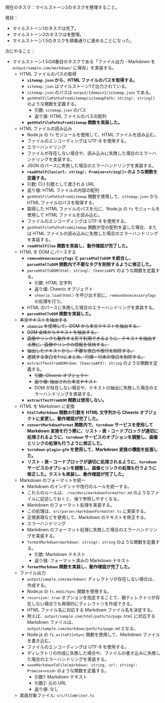 現在のタスク：マイルストーン2のタスクを整理すること。

現状：
*   マイルストーン1のタスクは完了。
*   マイルストーン2のタスクは未整理。
*   マイルストーン1.5のタスクを順番通りに進めることになった。

次にやること：
*   マイルストーン1.5の8番目のタスクである「ファイル出力 - Markdown を `output/sample.com/markdown/` に保存」を実装する。
    *   HTML ファイルのパスの取得
        *   **`sitemap.json` から、HTML ファイルのパスを取得する。**
        *   `sitemap.json` はマイルストーン1で出力されている。
        *   `sitemap.json` のパスは `output/{domain}/sitemap.json` である。
        *   `getHtmlFilePathsFromSitemap(sitemapPath: string): string[]` のような関数を定義する。
            *   引数: `sitemap.json` のパス
            *   返り値: HTML ファイルのパスの配列
        *   **`getHtmlFilePathsFromSitemap` 関数を実装した。**
    *   HTML ファイルの読み込み
        *   Node.js の `fs` モジュールを使用して、HTML ファイルを読み込む。
        *   ファイルのエンコーディングは UTF-8 を使用する。
        *   エラーハンドリング
        *   ファイルが存在しない場合や、読み込みに失敗した場合のエラーハンドリングを実装する。
        *   JSON のパースに失敗した場合のエラーハンドリングを実装する。
        *   **`readHtmlFiles(url: string): Promise<string[]>` のような関数を定義する。**
        *   引数: CLI 引数として渡される URL
        *   返り値: HTML ファイルの内容の配列
        *   `getHtmlFilePathsFromSitemap` 関数を使用して、`sitemap.json` から HTML ファイルのパスを取得する。
        *   取得した HTML ファイルのパスを元に、Node.js の `fs` モジュールを使用して HTML ファイルを読み込む。
        *   ファイルのエンコーディングは UTF-8 を使用する。
        *   `getHtmlFilePathsFromSitemap` 関数が空の配列を返した場合、または HTML ファイルの読み込みに失敗した場合のエラーハンドリングを実装する。
        *   **`readHtmlFiles` 関数を実装し、動作確認が完了した。**
    *   HTML を DOM にパースする
        *   **`removeUnnecessaryTags` と `parseHtmlToDOM` を統合し、`parseHtmlToDOM` 関数内で不要なタグを削除するように修正した。**
        *   `parseHtmlToDOM(html: string): CheerioAPI` のような関数を定義する。
            *   引数: HTML 文字列
            *   返り値: Cheerio オブジェクト
            *   `cheerio.load(html)` を呼び出す前に、`removeUnnecessaryTags` の処理を行う。
        *   HTML のパースに失敗した場合のエラーハンドリングを実装する。
        *   **`parseHtmlToDOM` 関数を実装した。**
    *   ~~本文テキストを抽出する~~
        *   ~~`cheerio` を使用して、DOM から本文テキストを抽出する。~~
        *   ~~DOM 全体からテキストを抽出する。~~
        *   ~~画像やリンクも動作する形で利用できるように、テキストを抽出する際に、画像やリンクの情報を保持する。~~
        *   ~~抽出したテキストから、不要な空白や改行を削除する。~~
        *   ~~連続する空白を1つにまとめ、行頭・行末の空白を削除する。~~
        *   `extractTextFromDOM(dom: CheerioAPI): string` のような関数を定義する。
            *   ~~引数: Cheerio オブジェクト~~
            *   ~~返り値: 抽出された本文テキスト~~
            *   DOM が存在しない場合や、テキストの抽出に失敗した場合のエラーハンドリングを実装する。
        *   **`extractTextFromDOM` 関数は使用しない。**
    *   HTML を Markdown に変換
        *   **`htmlToMarkdown` 関数の引数を HTML 文字列から Cheerio オブジェクトに変更し、動作確認が完了した。**
        *   **`convertMarkdownFormat` 関数内で、`turndown` サービスを使用して Markdown 変換を行う際に、リスト・表・コードブロックが適切に処理されるように、`turndown` サービスのオプションを調整し、画像とリンクの処理も行うように修正した。**
        *   **`turndown-plugin-gfm` を使用して、Markdown 変換の機能を拡張した。**
        *   **リスト・表・コードブロックが適切に処理されるように、`turndown` サービスのオプションを調整し、画像とリンクの処理も行うように修正した。テストも実装し、動作確認が完了した。**
    *   Markdown のフォーマットを統一
        *   Markdown のインデントや改行のルールを統一する。
        *   これらのルールは、`.roo/docs/markdownFormatter.md` のようなファイルに記述しておくと、後で参照しやすくなる。
        *   Markdown のフォーマット処理を実装する。
        *   この処理は、`src/parser/markdownFormatter.ts` に実装する。
        *   正規表現などを使用して、Markdown のテキストを修正する。
        *   エラーハンドリング
        *   Markdown のフォーマット処理に失敗した場合のエラーハンドリングを実装する。
        *   `formatMarkdown(markdown: string): string` のような関数を定義する。
            *   引数: Markdown テキスト
            *   返り値: フォーマット済みの Markdown テキスト
        *   **`formatMarkdown` 関数を実装し、動作確認が完了した。**
    *   ファイル出力
        *   `output/sample.com/markdown/` ディレクトリが存在しない場合は、作成する。
        *   Node.js の `fs.mkdirSync` 関数を使用する。
        *   `recursive: true` オプションを指定することで、親ディレクトリが存在しない場合でも再帰的にディレクトリを作成できる。
        *   HTML ファイル名に対応する Markdown ファイル名を決定する。
        *   例えば、`output/sample.com/html/path/to/page.html` に対応する Markdown ファイルは、`output/sample.com/markdown/path/to/page.md` となる。
        *   Node.js の `fs.writeFileSync` 関数を使用して、Markdown ファイルを書き込む。
        *   ファイルのエンコーディングは UTF-8 を使用する。
        *   ディレクトリの作成に失敗した場合や、ファイルの書き込みに失敗した場合のエラーハンドリングを実装する。
        *   `saveMarkdownToFile(markdown: string, url: string): Promise<void>` のような関数を定義する。
            *   引数1: Markdown テキスト
            *   引数2: 元の URL
            *   返り値: なし
    *   実装対象ファイル: `src/fileWriter.ts`
